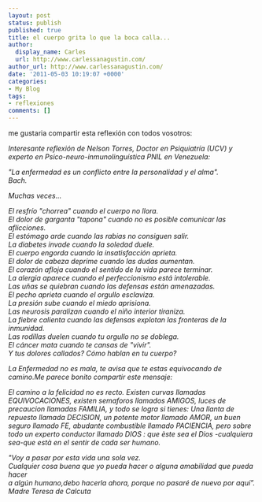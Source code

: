 ```yaml
---
layout: post
status: publish
published: true
title: el cuerpo grita lo que la boca calla...
author:
  display_name: Carles
  url: http://www.carlessanagustin.com/
author_url: http://www.carlessanagustin.com/
date: '2011-05-03 10:19:07 +0000'
categories:
- My Blog
tags:
- reflexiones
comments: []
---
```

<p>me gustaria compartir esta reflexi&oacute;n con todos vosotros:</p>
<p><em>Interesante reflexi&oacute;n de Nelson Torres, Doctor en Psiquiatr&iacute;a (UCV) y experto en Psico-neuro-inmunolingu&iacute;stica PNIL en Venezuela:</em></p>
<p><em>"La enfermedad es un conflicto entre la personalidad y el alma".</em><br />
<em> Bach.</em></p>
<p><em>Muchas veces...</em></p>
<p><em>El resfr&iacute;o "chorrea" cuando el cuerpo no llora.</em><br />
<em> El dolor de garganta "tapona" cuando no es posible comunicar las aflicciones.</em><br />
<em> El est&oacute;mago arde cuando las rabias no consiguen salir.</em><br />
<em> La diabetes invade cuando la soledad duele.</em><br />
<em> El cuerpo engorda cuando la insatisfacci&oacute;n aprieta.</em><br />
<em> El dolor de cabeza deprime cuando las dudas aumentan.</em><br />
<em> El coraz&oacute;n afloja cuando el sentido de la vida parece terminar.</em><br />
<em> La alergia aparece cuando el perfeccionismo est&aacute; intolerable.</em><br />
<em> Las u&ntilde;as se quiebran cuando las defensas est&aacute;n amenazadas.</em><br />
<em> El pecho aprieta cuando el orgullo esclaviza.</em><br />
<em> La presi&oacute;n sube cuando el miedo aprisiona.</em><br />
<em> Las neurosis paralizan cuando el ni&ntilde;o interior tiraniza.</em><br />
<em> La fiebre calienta cuando las defensas explotan las fronteras de la inmunidad.</em><br />
<em> Las rodillas duelen cuando tu orgullo no se doblega.</em><br />
<em> El c&aacute;ncer mata cuando te cansas de "vivir".</em><br />
<em> Y tus dolores callados? C&oacute;mo hablan en tu cuerpo?</em></p>
<p><em>La Enfermedad no es mala, te avisa que te estas equivocando de camino.Me parece bonito compartir este mensaje:</em></p>
<p><em>El camino a la felicidad no es recto. Existen curvas llamadas EQUIVOCACIONES, existen semaforos llamados AMIGOS, luces de precaucion llamadas FAMILIA, y todo se logra si tienes: Una llanta de repuesto llamada DECISION, un potente motor llamado AMOR, un buen seguro llamado FE, abudante combustible llamado PACIENCIA, pero sobre todo un experto conductor llamado DIOS : que &egrave;ste sea el Dios -cualquiera sea-que est&agrave; en el sentir de cada ser humano.</em></p>
<p><em>"Voy a pasar por esta vida una sola vez.</em><br />
<em> Cualquier cosa buena que yo pueda hacer o alguna amabilidad que pueda hacer</em><br />
<em> a alg&uacute;n humano,debo hacerla ahora, porque no pasar&eacute; de nuevo por aqu&iacute;&rdquo;.</em><br />
<em> Madre Teresa de Calcuta</em></p>
